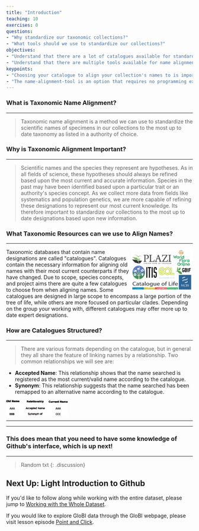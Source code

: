```yaml
---
title: "Introduction"
teaching: 10
exercises: 0
questions:
- "Why standardize our taxonomic collections?"
- "What tools should we use to standardize our collections?"
objectives:
- "Understand that there are a lot of catalogues available for standardizing taxonomy"
- "Understand that there are multiple tools available for name alignment"
keypoints:
- "Choosing your catalogue to align your collection's names to is important!"
- "The name-alignment-tool is an option that requires no programming experience and reduces overhead that scripting languages are prone to"
---
```



### What is Taxonomic Name Alignment?
-----
> Taxonomic name alignment is a method we can use to standardize the scientific names of specimens in our collections to the most up to date taxonomy as listed in a authority of choice. 


### Why is Taxonomic Alignment Important?
----
> Scientific names and the species they represent are hypotheses. As in all fields of science, these hypotheses should always be refined based upon the most current and accurate information. Species in the past may have been identified based upon a particular trait or an authority's species concept. As we collect more data from fields like systematics and population genetics, we are more capable of refining these designations to represent our most current knowledge. Its therefore important to standardize our collections to the most up to date designations based upon new information. 


### What Taxonomic Resources can we use to Align Names? 
-----

<img align="right" width="33%" src="../fig/catalogues-logos.png">

Taxonomic databases that contain name designations are called "catalogues". Catalogues contain the necessary information for aligning old names with their most current counterparts if they have changed. Due to scope, species concepts, and project aims there are quite a few catalogues to choose from when aligning names. Some catalogues are designed in large scope to encompass a large portion of the tree of life, while others are more focused on particular clades. Depending on the group your working with, different catalogues may offer more up to date expert designations. 




<a></a>





### How are Catalogues Structured?
-----
> There are various formats depending on the catalogue, but in general they all share the feature of linking names by a relationship. Two common relationships we will see are: 
- **Accepted Name**: This relationship shows that the name searched is registered as the most current/valid name according to the catalogue. 
- **Synonym**: This relationship suggests that the name searched has been remapped to an alternative name according to the catalogue.
<img align="middle" width="33%" src="../fig/Catalogue-Structure.png">

-----


----


### This does mean that you need to have some knowledge of Github's interface, which is up next!
-----
> Random txt
{: .discussion}

## Next Up: Light Introduction to Github

If you'd like to follow along while working with the entire dataset, please jump to [Working with the Whole Dataset](../03-ixodes-whole-dataset). 

If you would like to explore GloBI data through the GloBI webpage, please visit lesson episode [Point and Click](../04-ixodes-point-and-click).



